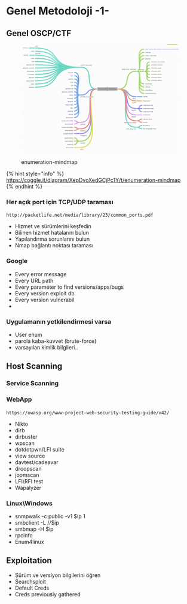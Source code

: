 # Genel Metodoloji -1-

## Genel OSCP/CTF

<figure><img src="../.gitbook/assets/enum.png" alt=""><figcaption><p>enumeration-mindmap</p></figcaption></figure>

{% hint style="info" %}
[https://coggle.it/diagram/XepDvoXedGCjPc1Y/t/enumeration-mindmap
\
](https://coggle.it/diagram/XepDvoXedGCjPc1Y/t/enumeration-mindmap)
{% endhint %}

### Her açık port için TCP/UDP taraması



```
http://packetlife.net/media/library/23/common_ports.pdf
```

* Hizmet ve sürümlerini keşfedin
* Bilinen hizmet hatalarını bulun
* Yapılandırma sorunlarını bulun
* Nmap bağlantı noktası taraması

### Google

* Every error message
* Every URL path
* Every parameter to find versions/apps/bugs
* Every version exploit db
* Every version vulnerabil
*

### Uygulamanın yetkilendirmesi varsa

* User enum
* parola kaba-kuvvet (brute-force)
* varsayılan kimlik bilgileri..

## &#x20;Host Scanning

### Service Scanning

### WebApp

```
https://owasp.org/www-project-web-security-testing-guide/v42/
```

* Nikto
* dirb
* dirbuster
* wpscan
* dotdotpwn/LFI suite
* view source
* davtest/cadeavar
* droopscan
* joomscan
* LFI\RFI test
* Wapalyzer

### Linux\Windows

* snmpwalk -c public -v1 $ip 1
* smbclient -L //$ip
* smbmap -H $ip
* rpcinfo
* Enum4linux

## Exploitation

* Sürüm ve versiyon bilgilerini öğren
* Searchsploit
* Default Creds
* Creds previously gathered

